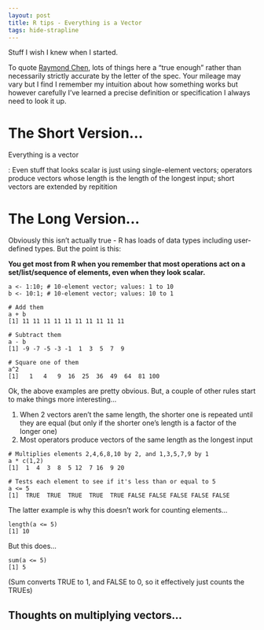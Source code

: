 ```yaml
---
layout: post
title: R tips - Everything is a Vector
tags: hide-strapline
---
```


Stuff I wish I knew when I started.

To quote [Raymond Chen](https://devblogs.microsoft.com/oldnewthing/), lots of things here a “true enough” rather than necessarily strictly accurate by the letter of the spec. Your mileage may vary but I find I remember my intuition about how something works but however carefully I’ve learned a precise definition or specification I always need to look it up.

# The Short Version...

Everything is a vector

: Even stuff that looks scalar is just using single-element vectors; operators produce vectors whose length is the length of the longest input; short vectors are extended by repitition

# The Long Version...

Obviously this isn’t actually true - R has loads of data types including user-defined types. But the point is this:

**You get most from R when you remember that most operations act on a set/list/sequence of elements, even when they look scalar.**

```{r}
a <- 1:10; # 10-element vector; values: 1 to 10
b <- 10:1; # 10-element vector; values: 10 to 1

# Add them
a + b
[1] 11 11 11 11 11 11 11 11 11 11

# Subtract them
a - b
[1] -9 -7 -5 -3 -1  1  3  5  7  9

# Square one of them
a^2
[1]   1   4   9  16  25  36  49  64  81 100
```

Ok, the above examples are pretty obvious. But, a couple of other rules start to make things more interesting...

1. When 2 vectors aren’t the same length, the shorter one is repeated until they are equal (but only if the shorter one’s length is a factor of the longer one)
2. Most operators produce vectors of the same length as the longest input

```{r}
# Multiplies elements 2,4,6,8,10 by 2, and 1,3,5,7,9 by 1
a * c(1,2)
[1]  1  4  3  8  5 12  7 16  9 20

# Tests each element to see if it's less than or equal to 5
a <= 5
[1]  TRUE  TRUE  TRUE  TRUE  TRUE FALSE FALSE FALSE FALSE FALSE
```

The latter example is why this doesn’t work for counting elements...

```{r}
length(a <= 5)
[1] 10
```

But this does...

```{r}
sum(a <= 5)
[1] 5
```

(Sum converts TRUE to 1, and FALSE to 0, so it effectively just counts the TRUEs)

## Thoughts on multiplying vectors...